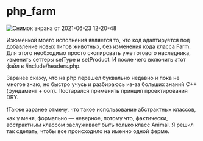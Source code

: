 # php_farm

![Снимок экрана от 2021-06-23 12-20-48](https://user-images.githubusercontent.com/81780915/123072273-10bf1e00-d41e-11eb-8235-3cd17fa171cb.png)


Изюменкой моего исполнения является то, что код адаптируется под добавление новых типов животных, без изменения кода класса Farm. Для этого необходимо просто скопировать уже готового наследника, изменить сеттеры setType и setProduct. И после чего включить этот файл в /include/headers.php.

Заранее скажу, что на php перешел буквально недавно и пока не многое знаю, но быстро учусь и разбираюсь из-за больших знаний C++ (фундамент + ооп). Постарался применить принцип проектирования DRY.

❗️Также заранее отмечу, что такое использование абстрактных классов, как у меня, формально — неверное, потому что, фактически, абстрактным классом заслуживает быть только класс Animal. Я решил так сделать, чтобы все происходило на именно одной ферме.
